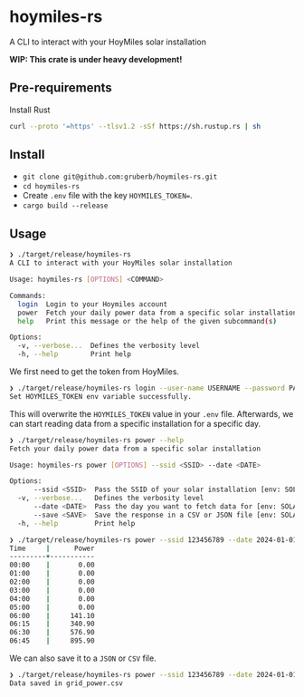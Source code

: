 # hoymiles-rs

A CLI to interact with your HoyMiles solar installation

**WIP: This crate is under heavy development!**

## Pre-requirements

Install Rust

```bash
curl --proto '=https' --tlsv1.2 -sSf https://sh.rustup.rs | sh
```

## Install

- `git clone git@github.com:gruberb/hoymiles-rs.git`
- `cd hoymiles-rs`
- Create `.env` file with the key `HOYMILES_TOKEN=`.
- `cargo build --release`

## Usage

```bash
❯ ./target/release/hoymiles-rs
A CLI to interact with your HoyMiles solar installation

Usage: hoymiles-rs [OPTIONS] <COMMAND>

Commands:
  login  Login to your Hoymiles account
  power  Fetch your daily power data from a specific solar installation
  help   Print this message or the help of the given subcommand(s)

Options:
  -v, --verbose...  Defines the verbosity level
  -h, --help        Print help
```

We first need to get the token from HoyMiles.

```bash
❯ ./target/release/hoymiles-rs login --user-name USERNAME --password PASSWORD
Set HOYMILES_TOKEN env variable successfully.
```

This will overwrite the `HOYMILES_TOKEN` value in your `.env` file. Afterwards, we can start reading data from a specific installation for a specific day.

```bash
❯ ./target/release/hoymiles-rs power --help
Fetch your daily power data from a specific solar installation

Usage: hoymiles-rs power [OPTIONS] --ssid <SSID> --date <DATE>

Options:
      --ssid <SSID>  Pass the SSID of your solar installation [env: SOLAR_SSID=]
  -v, --verbose...   Defines the verbosity level
      --date <DATE>  Pass the day you want to fetch data for [env: SOLAR_DATE=]
      --save <SAVE>  Save the response in a CSV or JSON file [env: SOLAR_SAVE_AS=] [possible values: csv, json]
  -h, --help         Print help
```

```bash
❯ ./target/release/hoymiles-rs power --ssid 123456789 --date 2024-01-01
Time     |      Power
---------+-----------
00:00    |       0.00
01:00    |       0.00
02:00    |       0.00
03:00    |       0.00
04:00    |       0.00
05:00    |       0.00
06:00    |     141.10
06:15    |     340.90
06:30    |     576.90
06:45    |     895.90
```

We can also save it to a `JSON` or `CSV` file.

```bash
❯ ./target/release/hoymiles-rs power --ssid 123456789 --date 2024-01-01 --save csv
Data saved in grid_power.csv
```
